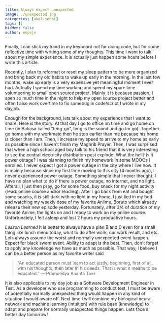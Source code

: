 ```yaml
---
title: Always expect unexpected
image: ./unexpected.jpg
categories: [akal-sehat]
tags: []
hidden: false
author: empeje
---
```


Finally, I can stick my hand in my keyboard not for doing code, but for some reflective time with writing some of my thoughts. This time I want to talk about my simple experience. It is actually just happen some hours before I write this article.

Recently, I plan to reformat or reset my sleep pattern to be more organized and bring back my old habits to wake up early in the morning. In the last few months, wake up early is a very expensive yet meaningful moment I ever had. Actually I spend my time working and spend my spare time volunteering to small open source project. Mainly it is because passion, I spen so much time in the night to help my open source project better and often I also work overtime to fix somebug in code/script I wrote in my dayjob.

Enough for the background, lets talk about my experience that I want to share. Here is the story. At that day I go to office on time and go home on time (in Bahasa called "teng-go", teng is the sound and go for go). Together go home with my workmate then he stop earlier than me because his home is closer than I am. Then, I increase my speed to arrive to my home as early as possible since I haven't finish my Maghrib Prayer. Then, I was surprised that when a high school aged boy talk to his friend that it is very interesting to see the central electricity distribution post explode. What the hell? Is it power outage? I was planning to finish my homework in some MOOCs I enrolled. I never expect I got a power outage in the city where I live now. It is mainly because since my first time moving to this city (4 months ago), I never experienced power outage. Something simple that I never thought. I have no plan what to do if there is power outage, no internet, and no light. Afterall, I just then pray, go for some food, buy snack for my night activity (read: online course and/or reading). After I go back from eat and bought some snacks, it is still dark with no light in my home, I just lied in my bed and watching my weekly dose of my favorite Aniime, Boruto which already release their new episode yesterday. Fortunately, after 3/4 of duration of my favorite Anime, the lights on and I ready to work on my online course. Unfortunately, I felt asleep and lost 2 hours my productive hours.

*Lesson Learned* It is better to always have a plan B and C even for a small thing like lunch menu today, what to do after work, our work result, and etc. Lets always assume the worst and normally unexpected event happen. Expect for black swam event. Ability to adapt is the best. Then, don't forget to apply any knowledge we have as much as possible. That way, I believe I can be a better person as my favorite writer said 

>“An educated person must learn to act justly, beginning, first of all, with his thoughts, then later in his deeds. That is what it means to be educated.”
>— Pramoedya Ananta Toer

It is also applicable to my day job as a Software Development Engineer in Test. As a developer who use programming to conduct test, I must be aware of potentially normally unexpected thing would happen in any kind of situation I would aware off. Next time I will combine my biological neural network and machine learning (intuition) with rule base (knowledge) to adapt and prepare for normally unexpected things happen. Lets face a better day tomorrow!